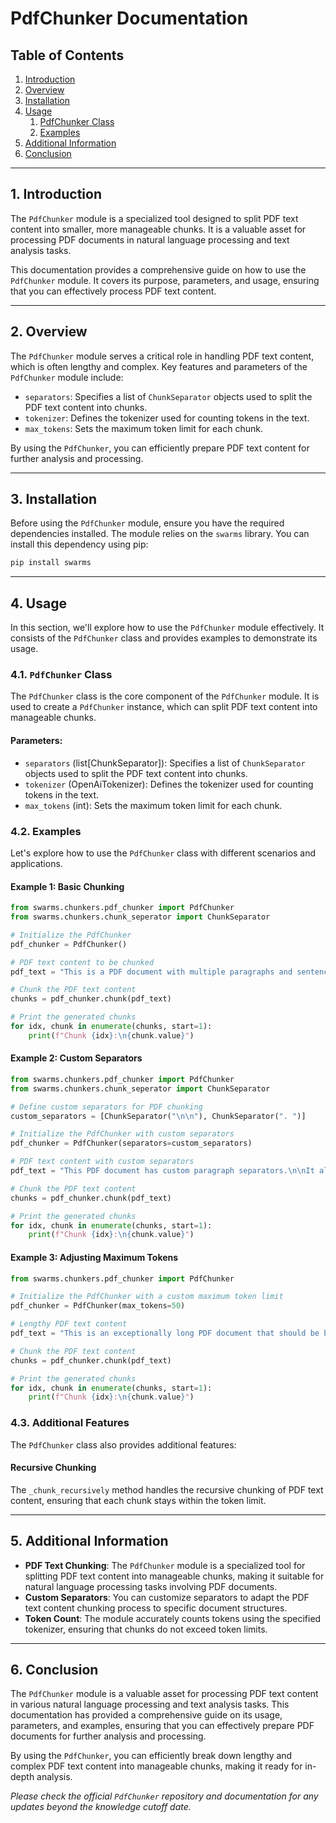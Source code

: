 # PdfChunker Documentation

## Table of Contents
1. [Introduction](#introduction)
2. [Overview](#overview)
3. [Installation](#installation)
4. [Usage](#usage)
   1. [PdfChunker Class](#pdfchunker-class)
   2. [Examples](#examples)
5. [Additional Information](#additional-information)
6. [Conclusion](#conclusion)

---

## 1. Introduction <a name="introduction"></a>

The `PdfChunker` module is a specialized tool designed to split PDF text content into smaller, more manageable chunks. It is a valuable asset for processing PDF documents in natural language processing and text analysis tasks.

This documentation provides a comprehensive guide on how to use the `PdfChunker` module. It covers its purpose, parameters, and usage, ensuring that you can effectively process PDF text content.

---

## 2. Overview <a name="overview"></a>

The `PdfChunker` module serves a critical role in handling PDF text content, which is often lengthy and complex. Key features and parameters of the `PdfChunker` module include:

- `separators`: Specifies a list of `ChunkSeparator` objects used to split the PDF text content into chunks.
- `tokenizer`: Defines the tokenizer used for counting tokens in the text.
- `max_tokens`: Sets the maximum token limit for each chunk.

By using the `PdfChunker`, you can efficiently prepare PDF text content for further analysis and processing.

---

## 3. Installation <a name="installation"></a>

Before using the `PdfChunker` module, ensure you have the required dependencies installed. The module relies on the `swarms` library. You can install this dependency using pip:

```bash
pip install swarms
```

---

## 4. Usage <a name="usage"></a>

In this section, we'll explore how to use the `PdfChunker` module effectively. It consists of the `PdfChunker` class and provides examples to demonstrate its usage.

### 4.1. `PdfChunker` Class <a name="pdfchunker-class"></a>

The `PdfChunker` class is the core component of the `PdfChunker` module. It is used to create a `PdfChunker` instance, which can split PDF text content into manageable chunks.

#### Parameters:
- `separators` (list[ChunkSeparator]): Specifies a list of `ChunkSeparator` objects used to split the PDF text content into chunks.
- `tokenizer` (OpenAiTokenizer): Defines the tokenizer used for counting tokens in the text.
- `max_tokens` (int): Sets the maximum token limit for each chunk.

### 4.2. Examples <a name="examples"></a>

Let's explore how to use the `PdfChunker` class with different scenarios and applications.

#### Example 1: Basic Chunking

```python
from swarms.chunkers.pdf_chunker import PdfChunker
from swarms.chunkers.chunk_seperator import ChunkSeparator

# Initialize the PdfChunker
pdf_chunker = PdfChunker()

# PDF text content to be chunked
pdf_text = "This is a PDF document with multiple paragraphs and sentences. It should be split into smaller chunks for analysis."

# Chunk the PDF text content
chunks = pdf_chunker.chunk(pdf_text)

# Print the generated chunks
for idx, chunk in enumerate(chunks, start=1):
    print(f"Chunk {idx}:\n{chunk.value}")
```

#### Example 2: Custom Separators

```python
from swarms.chunkers.pdf_chunker import PdfChunker
from swarms.chunkers.chunk_seperator import ChunkSeparator

# Define custom separators for PDF chunking
custom_separators = [ChunkSeparator("\n\n"), ChunkSeparator(". ")]

# Initialize the PdfChunker with custom separators
pdf_chunker = PdfChunker(separators=custom_separators)

# PDF text content with custom separators
pdf_text = "This PDF document has custom paragraph separators.\n\nIt also uses period-based sentence separators. Split accordingly."

# Chunk the PDF text content
chunks = pdf_chunker.chunk(pdf_text)

# Print the generated chunks
for idx, chunk in enumerate(chunks, start=1):
    print(f"Chunk {idx}:\n{chunk.value}")
```

#### Example 3: Adjusting Maximum Tokens

```python
from swarms.chunkers.pdf_chunker import PdfChunker

# Initialize the PdfChunker with a custom maximum token limit
pdf_chunker = PdfChunker(max_tokens=50)

# Lengthy PDF text content
pdf_text = "This is an exceptionally long PDF document that should be broken into smaller chunks based on token count."

# Chunk the PDF text content
chunks = pdf_chunker.chunk(pdf_text)

# Print the generated chunks
for idx, chunk in enumerate(chunks, start=1):
    print(f"Chunk {idx}:\n{chunk.value}")
```

### 4.3. Additional Features

The `PdfChunker` class also provides additional features:

#### Recursive Chunking
The `_chunk_recursively` method handles the recursive chunking of PDF text content, ensuring that each chunk stays within the token limit.

---

## 5. Additional Information <a name="additional-information"></a>

- **PDF Text Chunking**: The `PdfChunker` module is a specialized tool for splitting PDF text content into manageable chunks, making it suitable for natural language processing tasks involving PDF documents.
- **Custom Separators**: You can customize separators to adapt the PDF text content chunking process to specific document structures.
- **Token Count**: The module accurately counts tokens using the specified tokenizer, ensuring that chunks do not exceed token limits.

---

## 6. Conclusion <a name="conclusion"></a>

The `PdfChunker` module is a valuable asset for processing PDF text content in various natural language processing and text analysis tasks. This documentation has provided a comprehensive guide on its usage, parameters, and examples, ensuring that you can effectively prepare PDF documents for further analysis and processing.

By using the `PdfChunker`, you can efficiently break down lengthy and complex PDF text content into manageable chunks, making it ready for in-depth analysis.

*Please check the official `PdfChunker` repository and documentation for any updates beyond the knowledge cutoff date.*